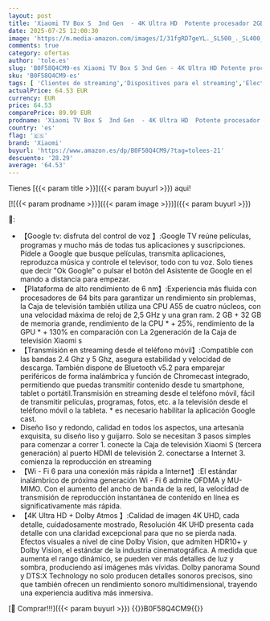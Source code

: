 ```yaml
---
layout: post
title: 'Xiaomi TV Box S  3nd Gen  - 4K Ultra HD  Potente procesador 2GB RAM  32GB Memoria Smart TV Box  Google TV  Dolby Vision  HDR10+  Dolby Atmos  DTS-X  Wireless Projection  WiFi 6  Negro  Versión ES '
date: 2025-07-25 12:00:30
image: 'https://m.media-amazon.com/images/I/31fgRD7geYL._SL500_._SL400_.jpg'
comments: true
category: ofertas
author: 'tole.es'
slug: 'B0F58Q4CM9-es Xiaomi TV Box S 3nd Gen - 4K Ultra HD Potente procesador...'
sku: 'B0F58Q4CM9-es'
tags: [ 'Clientes de streaming','Dispositivos para el streaming','Electrónica','Equipos de audio y Hi-Fi','smart','tv','xiaomi','🇪🇸', ]
actualPrice: 64.53 EUR
currency: EUR
price: 64.53
comparePrice: 89.99 EUR
prodname: 'Xiaomi TV Box S  3nd Gen  - 4K Ultra HD  Potente procesador 2GB RAM  32GB Memoria Smart TV Box  Google TV  Dolby Vision  HDR10+  Dolby Atmos  DTS-X  Wireless Projection  WiFi 6  Negro  Versión ES '
country: 'es'
flag: '🇪🇸'
brand: 'Xiaomi'
buyurl: 'https://www.amazon.es/dp/B0F58Q4CM9/?tag=tolees-21'
descuento: '28.29'
average: '64.53'
---
```


Tienes [{{< param title >}}]({{< param buyurl >}}) aqui!

[![{{< param prodname >}}]({{< param image >}})]({{< param buyurl >}})

🔎:

- 【Google tv: disfruta del control de voz 】:Google TV reúne películas, programas y mucho más de todas tus aplicaciones y suscripciones. Pídele a Google que busque películas, transmita aplicaciones, reproduzca música y controle el televisor, todo con tu voz. Solo tienes que decir "Ok Google" o pulsar el botón del Asistente de Google en el mando a distancia para empezar.
- 【Plataforma de alto rendimiento de 6 nm】:Experiencia más fluida con procesadores de 64 bits para garantizar un rendimiento sin problemas, la Caja de televisión también utiliza una CPU A55 de cuatro núcleos, con una velocidad máxima de reloj de 2,5 GHz y una gran ram. 2 GB + 32 GB de memoria grande, rendimiento de la CPU * + 25%, rendimiento de la GPU * + 130% en comparación con La 2generación de la Caja de televisión Xiaomi s
- 【Transmisión en streaming desde el teléfono móvil】:Compatible con las bandas 2.4 Ghz y 5 Ghz, asegura estabilidad y velocidad de descarga. También dispone de Bluetooth v5.2 para emparejar periféricos de forma inalámbrica y función de Chromecast integrado, permitiendo que puedas transmitir contenido desde tu smartphone, tablet o portátil.Transmisión en streaming desde el teléfono móvil, fácil de transmitir películas, programas, fotos, etc. a la televisión desde el teléfono móvil o la tableta. * es necesario habilitar la aplicación Google cast.
- Diseño liso y redondo, calidad en todos los aspectos, una artesanía exquisita, su diseño liso y guijarro. Solo se necesitan 3 pasos simples para comenzar a correr 1. conecte la Caja de televisión Xiaomi S (tercera generación) al puerto HDMI de televisión 2. conectarse a Internet 3. comienza la reproducción en streaming
- 【Wi - Fi 6 para una conexión más rápida a Internet】:El estándar inalámbrico de próxima generación Wi - Fi 6 admite OFDMA y MU-MIMO. Con el aumento del ancho de banda de la red, la velocidad de transmisión de reproducción instantánea de contenido en línea es significativamente más rápida.
- 【4K Ultra HD + Dolby Atmos 】:Calidad de imagen 4K UHD, cada detalle, cuidadosamente mostrado, Resolución 4K UHD presenta cada detalle con una claridad excepcional para que no se pierda nada. Efectos visuales a nivel de cine Dolby Vision, que admiten HDR10+ y Dolby Vision, el estándar de la industria cinematográfica. A medida que aumenta el rango dinámico, se pueden ver más detalles de luz y sombra, produciendo así imágenes más vívidas. Dolby panorama Sound y DTS:X Technology no solo producen detalles sonoros precisos, sino que también ofrecen un rendimiento sonoro multidimensional, trayendo una experiencia auditiva más inmersiva.

[🛒 Comprar!!!]({{< param buyurl >}})
{{<world>}}B0F58Q4CM9{{</world>}}
